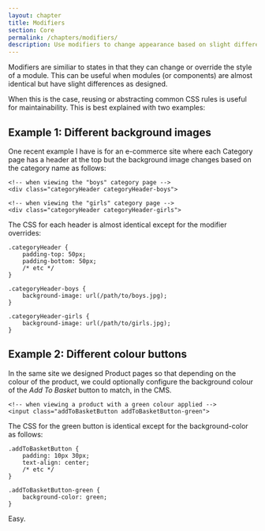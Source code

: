 ```yaml
---
layout: chapter
title: Modifiers
section: Core
permalink: /chapters/modifiers/
description: Use modifiers to change appearance based on slight differences.
---
```


Modifiers are similiar to states in that they can change or override the style of a module. This can be useful when modules (or components) are almost identical but have slight differences as designed.

When this is the case, reusing or abstracting common CSS rules is useful for maintainability. This is best explained with two examples:

## Example 1: Different background images

One recent example I have is for an e-commerce site where each Category page has a header at the top but the background image changes based on the category name as follows:

	<!-- when viewing the "boys" category page -->
	<div class="categoryHeader categoryHeader-boys">

	<!-- when viewing the "girls" category page -->
	<div class="categoryHeader categoryHeader-girls">

The CSS for each header is almost identical except for the modifier overrides:

	.categoryHeader {
	    padding-top: 50px;
	    padding-bottom: 50px;
	    /* etc */
	}

	.categoryHeader-boys {
	    background-image: url(/path/to/boys.jpg);
	}

	.categoryHeader-girls {
	    background-image: url(/path/to/girls.jpg);
	}

## Example 2: Different colour buttons

In the same site we designed Product pages so that depending on the colour of the product, we could optionally configure the background colour of the *Add To Basket* button to match, in the CMS.

	<!-- when viewing a product with a green colour applied -->
	<input class="addToBasketButton addToBasketButton-green">

The CSS for the green button is identical except for the background-color as follows:

	.addToBasketButton {
	    padding: 10px 30px;
	    text-align: center;
	    /* etc */
	}

	.addToBasketButton-green {
	    background-color: green;
	}

Easy.